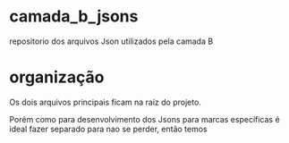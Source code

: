 # camada_b_jsons
repositorio dos arquivos Json utilizados pela camada B

# organização
Os dois arquivos principais ficam na raíz do projeto.

Porém como para desenvolvimento dos Jsons para marcas específicas é ideal fazer separado para nao se perder, então temos 